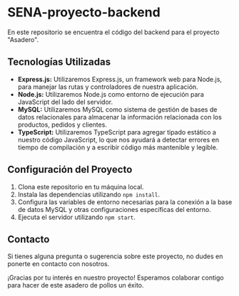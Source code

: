 # SENA-proyecto-backend
En este repositorio se encuentra el código del backend para el proyecto "Asadero".


## Tecnologías Utilizadas

- **Express.js:** Utilizaremos Express.js, un framework web para Node.js, para manejar las rutas y controladores de nuestra aplicación.
- **Node.js:** Utilizaremos Node.js como entorno de ejecución para JavaScript del lado del servidor.
- **MySQL:** Utilizaremos MySQL como sistema de gestión de bases de datos relacionales para almacenar la información relacionada con los productos, pedidos y clientes.
- **TypeScript:** Utilizaremos TypeScript para agregar tipado estático a nuestro código JavaScript, lo que nos ayudará a detectar errores en tiempo de compilación y a escribir código más mantenible y legible.

## Configuración del Proyecto

1. Clona este repositorio en tu máquina local.
2. Instala las dependencias utilizando `npm install`.
3. Configura las variables de entorno necesarias para la conexión a la base de datos MySQL y otras configuraciones específicas del entorno.
4. Ejecuta el servidor utilizando `npm start`.

## Contacto

Si tienes alguna pregunta o sugerencia sobre este proyecto, no dudes en ponerte en contacto con nosotros.

¡Gracias por tu interés en nuestro proyecto! Esperamos colaborar contigo para hacer de este asadero de pollos un éxito.
